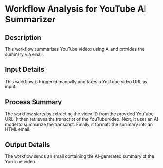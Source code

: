 # Workflow Analysis for YouTube AI Summarizer

## Description
This workflow summarizes YouTube videos using AI and provides the summary via email.

## Input Details
This workflow is triggered manually and takes a YouTube video URL as input.

## Process Summary
The workflow starts by extracting the video ID from the provided YouTube URL. It then retrieves the transcript of the YouTube video. Next, it uses an AI model to summarize the transcript. Finally, it formats the summary into an HTML email.

## Output Details
The workflow sends an email containing the AI-generated summary of the YouTube video.
